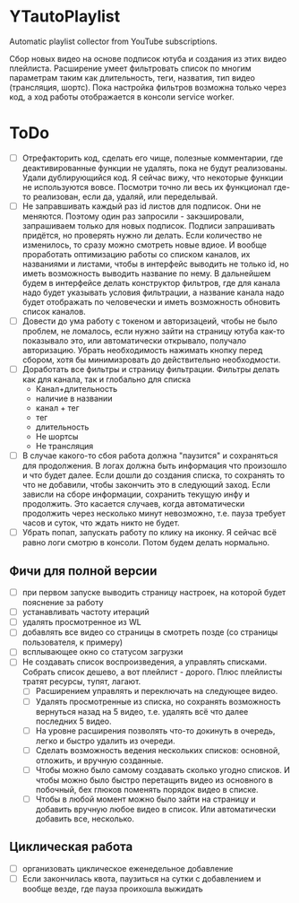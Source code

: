# YTautoPlaylist

Automatic playlist collector from YouTube subscriptions.

Сбор новых видео на основе подписок ютуба и создания из этих видео плейлиста. Расширение умеет фильтровать список по многим параметрам таким как длительность, теги, назватия, тип видео (трансляция, шортс). Пока настройка фильтров возможна только через код, а ход работы отображается в консоли service worker. 

# ToDo

- [ ] Отрефакторить код, сделать его чище, полезные комментарии, где деактивированные функции не удалять, пока не будут реализованы. Удали дублирующийся код. Я сейчас вижу, что некоторые функции не используются вовсе. Посмотри точно ли весь их функционал где-то реализован, если да, удаляй, или переделывай.
- [ ] Не заправшивать каждый раз id листов для подписок. Они не меняются. Поэтому один раз запросили - закэшировали, запрашиваем только для новых подписок. Подписи запрашивать придётся, но проверять нужно ли делать. Если количество не изменилось, то сразу можно смотреть новые вдиое. И вообще проработать оптимизацию работы со списком каналов, их названиями и листами, чтобы в интерфейс выводить не только id, но иметь возможность выводить название по нему. В дальнейшем будем в интерфейсе делать конструктор фильтров, где для канала надо будет указывать условия фильтрации, а название канала надо будет отображать по человечески и иметь возможность обновить список каналов.
- [ ] Довести до ума работу с токеном и авторизацеий, чтобы не было проблем, не ломалось, если нужно зайти на страницу ютуба как-то показывало это, или автоматически открывало, получало авторизацию. Убрать необходимость нажимать кнопку перед сбором, хотя бы минимизровать до действительно необходмости.
- [ ] Доработать все фильтры и страницу фильтрации. Фильтры делать как для канала, так и глобально для списка
  - Канал+длительность
  - наличие в названии
  - канал + тег
  - тег
  - длительность
  - Не шортсы
  - Не трансляция
- [ ] В случае какого-то сбоя работа должна "паузится" и сохраняться для продолжения. В логах должна быть информация что произошло и что будет далее. Если дошли до создания списка, то сохранять то что не добавили, чтобы закончить это в следующий заход. Если зависли на сборе информации, сохранить текущую инфу и продолжить. Это касается случаев, когда автоматически продолжить через несколько минут невозможно, т.е. пауза требует часов и суток, что ждать никто не будет.
- [ ] Убрать попап, запускать работу по клику на иконку. Я сейчас всё равно логи смотрю в консоли. Потом будем делать нормально.

## Фичи для полной версии

- [ ] при первом запуске выводить страницу настроек, на которой будет пояснение за работу
- [ ] устанавливать частоту итераций
- [ ] удалять просмотренное из WL
- [ ] добавлять все видео со страницы в смотреть позде (со страницы пользователя, к примеру)
- [ ] всплывающее окно со статусом загрузки
- [ ] Не создавать список воспроизведения, а управлять списками. Собрать список дешево, а вот плейлист - дорого. Плюс плейлисты тратят ресурсы, тупят, лагают. 
  - [ ] Расширением управлять и переключать на следующее видео. 
  - [ ] Удалять просмотренные из списка, но сохранять возможность вернуться назад на 5 видео, т.е. удалять всё что далее последних 5 видео. 
  - [ ] На уровне расширения позволять что-то докинуть в очередь, легко и быстро удалить из очереди. 
  - [ ] Сделать возможность ведения нескольких списков: основной, отложить, и вручную созданные. 
  - [ ] Чтобы можно было самому создавать сколько угодно списков. И чтобы можно было быстро перетащить видео из основного в побочный, бех глюков поменять порядок видео в списке. 
  - [ ] Чтобы в любой момент можно было зайти на страницу и добавить вручную любое видео в список. Или автоматически добавить все, несколько.

## Циклическая работа

- [ ] организовать циклическое еженедельное добавление
- [ ] Если закончилась квота, паузиться на сутки с добавлением и вообще везде, где пауза проихошла выжидать
